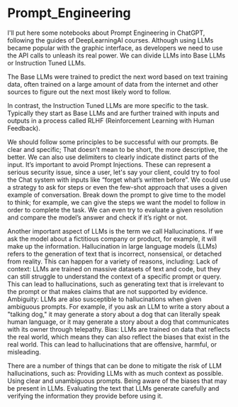 # Prompt_Engineering
I'll put here some notebooks about Prompt Engineering in ChatGPT, following the guides of DeepLearningAI courses.
Although using LLMs became popular with the graphic interface, as developers we need to use the API calls to unleash its real power. We can divide LLMs into Base LLMs or Instruction Tuned LLMs.

The Base LLMs were trained to predict the next word based on text training data, often trained on a large amount of data from the internet and other sources to figure out the next most likely word to follow.      

In contrast, the Instruction Tuned LLMs are more specific to the task. Typically they start as Base LLMs and are further trained with inputs and outputs in a process called RLHF (Reinforcement Learning with Human Feedback).

We should follow some principles to be successful with our prompts.
Be clear and specific; That doesn’t mean to be short, the more descriptive, the better. We can also use delimiters to clearly indicate distinct parts of the input. It’s important to avoid Prompt Injections. These can represent a serious security issue, since a user, let's say your client, could try to fool the Chat system with inputs like “forget what’s written before”. We could use a strategy to ask for steps or even the few-shot approach that uses a given example of conversation.
Break down the prompt to give time to the model to think; for example, we can give the steps we want the model to follow in order to complete the task. We can even try to evaluate a given resolution and compare the model’s answer and check if it’s right or not. 


Another important aspect of LLMs is the term we call Hallucinations. If we ask the model about a fictitious company or product, for example, it will make up the information. Hallucination in large language models (LLMs) refers to the generation of text that is incorrect, nonsensical, or detached from reality. This can happen for a variety of reasons, including:
Lack of context: LLMs are trained on massive datasets of text and code, but they can still struggle to understand the context of a specific prompt or query. This can lead to hallucinations, such as generating text that is irrelevant to the prompt or that makes claims that are not supported by evidence.
Ambiguity: LLMs are also susceptible to hallucinations when given ambiguous prompts. For example, if you ask an LLM to write a story about a "talking dog," it may generate a story about a dog that can literally speak human language, or it may generate a story about a dog that communicates with its owner through telepathy.
Bias: LLMs are trained on data that reflects the real world, which means they can also reflect the biases that exist in the real world. This can lead to hallucinations that are offensive, harmful, or misleading.


There are a number of things that can be done to mitigate the risk of LLM hallucinations, such as:
Providing LLMs with as much context as possible.
Using clear and unambiguous prompts.
Being aware of the biases that may be present in LLMs.
Evaluating the text that LLMs generate carefully and verifying the information they provide before using it.    

